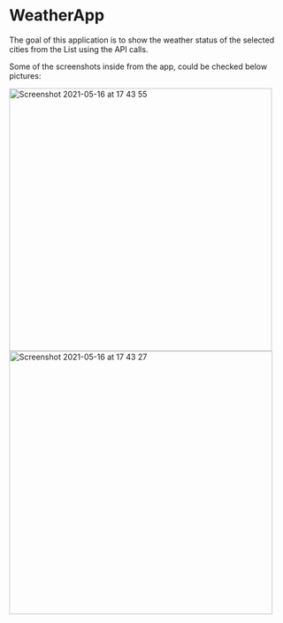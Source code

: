 # WeatherApp

The goal of this application is to show the weather status of the selected cities from the List using the API calls. 

Some of the screenshots inside from the app, could be checked below pictures:


<img width="475" alt="Screenshot 2021-05-16 at 17 43 55" src="https://user-images.githubusercontent.com/51170501/118402414-7d523a80-b672-11eb-80fe-3a68344af390.png">
<img width="476" alt="Screenshot 2021-05-16 at 17 43 27" src="https://user-images.githubusercontent.com/51170501/118402432-8216ee80-b672-11eb-9a58-eee1b60b2bec.png">
